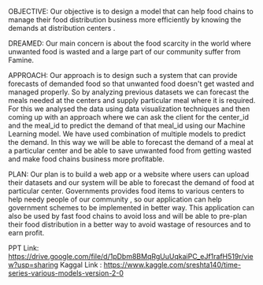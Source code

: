 OBJECTIVE: Our objective is to design a model that can help food chains to manage their food distribution business more efficiently by knowing the demands at distribution centers .

DREAMED: Our main concern is about the food scarcity in the world where unwanted food is wasted and a large part of our community suffer from Famine.

APPROACH: Our approach is to design such a system that can provide forecasts of demanded food so that unwanted food doesn't get wasted and managed properly. So by analyzing previous datasets we can forecast the meals needed at the centers and supply particular meal where it is required.
For this we analysed the data using data visualization techniques and then coming up with an approach where we can ask the client for the center_id and the meal_id to predict the demand of that meal_id using our Machine Learning model. We have used combination of multiple models to predict the demand. In this way we will be able to forecast the demand of a meal at a particular center and be able to save unwanted food from getting wasted and make food chains business more profitable.

PLAN: Our plan is to build a web app or a website where users can upload their datasets and our system will be able to forecast the demand of food at particular center. Governments provides food items to various centers to help needy people of our community , so our application can help government schemes to be implemented in better way. This application can also be used by fast food chains to avoid loss and will be able to pre-plan their food distribution in a better way to avoid wastage of resources and to earn profit.

PPT Link: https://drive.google.com/file/d/1pDbm8BMqRgUuUqkaiPC_eJf1rafH519r/view?usp=sharing
Kaggal Link : https://www.kaggle.com/sreshta140/time-series-various-models-version-2-0
 
